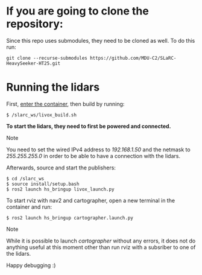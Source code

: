 # If you are going to clone the repository:
Since this repo uses submodules, they need to be cloned as well. To do this run:
```
git clone --recurse-submodules https://github.com/MDU-C2/SLaRC-HeavySeeker-HT25.git
```

# Running the lidars
First, [enter the container](docker/README.md), then build by running:
```
$ /slarc_ws/livox_build.sh
```
**To start the lidars, they need to first be powered and connected.**

> [!NOTE]
> You need to set the wired IPv4 address to *192.168.1.50* and the netmask to *255.255.255.0* in order to be able to have a connection with the lidars.

Afterwards, source and start the publishers:
```
$ cd /slarc_ws
$ source install/setup.bash
$ ros2 launch hs_bringup livox_launch.py
```

To start rviz with nav2 and cartographer, open a new terminal in the container and run:
```
$ ros2 launch hs_bringup cartographer.launch.py
```

> [!NOTE]
> While it is possible to launch *cartographer* without any errors, it does not do anything useful at this moment other than run rviz with a subsriber to one of the lidars.

Happy debugging :)